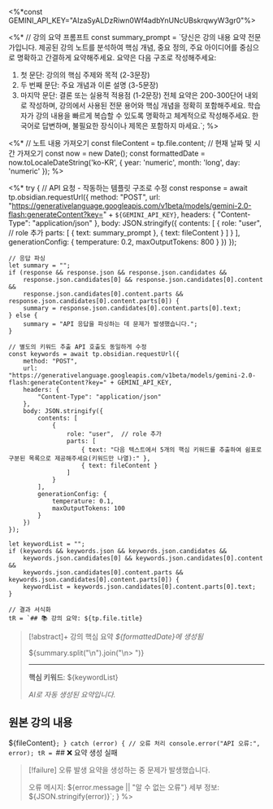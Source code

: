 <%*const GEMINI_API_KEY="AIzaSyALDzRiwn0Wf4adbYnUNcUBskrqwyW3gr0"%>
 
<%*
// 강의 요약 프롬프트
const summary_prompt = `당신은 강의 내용 요약 전문가입니다. 제공된 강의 노트를 분석하여 핵심 개념, 중요 정의, 주요 아이디어를 중심으로 명확하고 간결하게 요약해주세요.
요약은 다음 구조로 작성해주세요:
1. 첫 문단: 강의의 핵심 주제와 목적 (2-3문장)
2. 두 번째 문단: 주요 개념과 이론 설명 (3-5문장)
3. 마지막 문단: 결론 또는 실용적 적용점 (1-2문장)
전체 요약은 200-300단어 내외로 작성하며, 강의에서 사용된 전문 용어와 핵심 개념을 정확히 포함해주세요. 학습자가 강의 내용을 빠르게 복습할 수 있도록 명확하고 체계적으로 작성해주세요.
한국어로 답변하며, 불필요한 장식이나 제목은 포함하지 마세요.`;
%>
 
<%*
// 노트 내용 가져오기
const fileContent = tp.file.content;
// 현재 날짜 및 시간 가져오기
const now = new Date();
const formattedDate = now.toLocaleDateString('ko-KR', {
  year: 'numeric',
  month: 'long',
  day: 'numeric'
});
%>
 
<%*
try {
    // API 요청 - 작동하는 템플릿 구조로 수정
    const response = await tp.obsidian.requestUrl({
        method: "POST",
        url: "https://generativelanguage.googleapis.com/v1beta/models/gemini-2.0-flash:generateContent?key=" + `${GEMINI_API_KEY}`,
        headers: {
            "Content-Type": "application/json"
        },
        body: JSON.stringify({
            contents: [
                {
                    role: "user",  // role 추가
                    parts: [
                        { text: summary_prompt },
                        { text: fileContent }
                    ]
                }
            ],
            generationConfig: {
                temperature: 0.2,
                maxOutputTokens: 800
            }
        })
    });
    
    // 응답 파싱
    let summary = "";
    if (response && response.json && response.json.candidates && 
        response.json.candidates[0] && response.json.candidates[0].content && 
        response.json.candidates[0].content.parts && response.json.candidates[0].content.parts[0]) {
        summary = response.json.candidates[0].content.parts[0].text;
    } else {
        summary = "API 응답을 파싱하는 데 문제가 발생했습니다.";
    }
    
    // 별도의 키워드 추출 API 호출도 동일하게 수정
    const keywords = await tp.obsidian.requestUrl({
        method: "POST",
        url: "https://generativelanguage.googleapis.com/v1beta/models/gemini-2.0-flash:generateContent?key=" + GEMINI_API_KEY,
        headers: {
            "Content-Type": "application/json"
        },
        body: JSON.stringify({
            contents: [
                {
                    role: "user",  // role 추가
                    parts: [
                        { text: "다음 텍스트에서 5개의 핵심 키워드를 추출하여 쉼표로 구분된 목록으로 제공해주세요(키워드만 나열):" },
                        { text: fileContent }
                    ]
                }
            ],
            generationConfig: {
                temperature: 0.1,
                maxOutputTokens: 100
            }
        })
    });
    
    let keywordList = "";
    if (keywords && keywords.json && keywords.json.candidates && 
        keywords.json.candidates[0] && keywords.json.candidates[0].content && 
        keywords.json.candidates[0].content.parts && keywords.json.candidates[0].content.parts[0]) {
        keywordList = keywords.json.candidates[0].content.parts[0].text;
    }
    
    // 결과 서식화
    tR = `## 📚 강의 요약: ${tp.file.title}
> [!abstract]+ 강의 핵심 요약
> *${formattedDate}에 생성됨*
> 
> ${summary.split("\n").join("\n> ")}
> 
> ---
> 
> **핵심 키워드**: ${keywordList}
> 
> *AI로 자동 생성된 요약입니다.*
## 원본 강의 내용
${fileContent}`;
} catch (error) {
    // 오류 처리
    console.error("API 오류:", error);
    tR = `## ❌ 요약 생성 실패
> [!failure] 오류 발생
> 요약을 생성하는 중 문제가 발생했습니다.
> 
> 오류 메시지: ${error.message || "알 수 없는 오류"}
> 세부 정보: ${JSON.stringify(error)}`;
}
%>